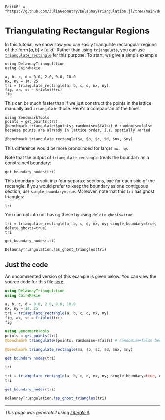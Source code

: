 ```@meta
EditURL = "https://github.com/JuliaGeometry/DelaunayTriangulation.jl/tree/main/docs/src/literate_tutorials/lattice.jl"
```

# Triangulating Rectangular Regions

In this tutorial, we show how you can easily
triangulate rectangular regions of the form
$[a, b] \times [c, d]$. Rather than using `triangulate`,
you can use [`triangulate_rectangle`](@ref) for this purpose. To start,
we give a simple example

````@example lattice
using DelaunayTriangulation
using CairoMakie

a, b, c, d = 0.0, 2.0, 0.0, 10.0
nx, ny = 10, 25
tri = triangulate_rectangle(a, b, c, d, nx, ny)
fig, ax, sc = triplot(tri)
fig
````

This can be much faster than if we just construct the points in the
lattice manually and `triangulate` those. Here's a comparison of the times.

````@example lattice
using BenchmarkTools
points = get_points(tri)
@benchmark triangulate($points; randomise=$false) # randomise=false because points are already in lattice order, i.e. spatially sorted
````

````@example lattice
@benchmark triangulate_rectangle($a, $b, $c, $d, $nx, $ny)
````

This difference would be more pronounced for larger `nx, ny`.

Note that the output of `triangulate_rectangle` treats the boundary
as a constrained boundary:

````@example lattice
get_boundary_nodes(tri)
````

This boundary is split into four separate sections, one for each
side of the rectangle. If you would prefer to keep the boundary as one
contiguous section, use `single_boundary=true`. Moreover, note that
this `tri` has ghost triangles:

````@example lattice
tri
````

You can opt into not having these by using `delete_ghosts=true`:

````@example lattice
tri = triangulate_rectangle(a, b, c, d, nx, ny; single_boundary=true, delete_ghosts=true)
tri
````

````@example lattice
get_boundary_nodes(tri)
````

````@example lattice
DelaunayTriangulation.has_ghost_triangles(tri)
````

## Just the code
An uncommented version of this example is given below.
You can view the source code for this file [here](https://github.com/JuliaGeometry/DelaunayTriangulation.jl/tree/main/docs/src/literate_tutorials/lattice.jl).

```julia
using DelaunayTriangulation
using CairoMakie

a, b, c, d = 0.0, 2.0, 0.0, 10.0
nx, ny = 10, 25
tri = triangulate_rectangle(a, b, c, d, nx, ny)
fig, ax, sc = triplot(tri)
fig

using BenchmarkTools
points = get_points(tri)
@benchmark triangulate($points; randomise=$false) # randomise=false because points are already in lattice order, i.e. spatially sorted

@benchmark triangulate_rectangle($a, $b, $c, $d, $nx, $ny)

get_boundary_nodes(tri)

tri

tri = triangulate_rectangle(a, b, c, d, nx, ny; single_boundary=true, delete_ghosts=true)
tri

get_boundary_nodes(tri)

DelaunayTriangulation.has_ghost_triangles(tri)
```

---

*This page was generated using [Literate.jl](https://github.com/fredrikekre/Literate.jl).*

